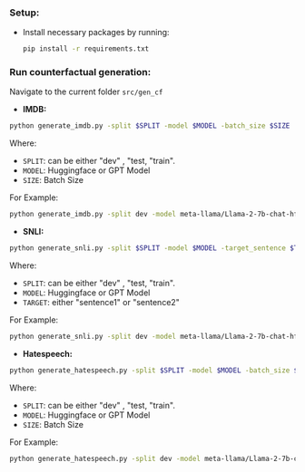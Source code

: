 ### Setup:
- Install necessary packages by running:
  ```bash
  pip install -r requirements.txt
  ```
### Run counterfactual generation:
Navigate to the current folder `src/gen_cf`
 - **IMDB:**
 ```bash
python generate_imdb.py -split $SPLIT -model $MODEL -batch_size $SIZE
```

 Where:
  - `SPLIT`: can be either "dev" , "test, "train".
  - `MODEL`: Huggingface or GPT Model
  - `SIZE`: Batch Size

  For Example:


  ```bash
  python generate_imdb.py -split dev -model meta-llama/Llama-2-7b-chat-hf -batch_size 100
  ```

  
 - **SNLI:**
```bash
python generate_snli.py -split $SPLIT -model $MODEL -target_sentence $TARGET
```
  Where:
  - `SPLIT`: can be either "dev" , "test, "train".
  - `MODEL`: Huggingface or GPT Model
  - `TARGET`: either "sentence1" or "sentence2"

  For Example:
 ```bash
python generate_snli.py -split dev -model meta-llama/Llama-2-7b-chat-hf -target_sentence sentence1
```

 - **Hatespeech:**
 ```bash
python generate_hatespeech.py -split $SPLIT -model $MODEL -batch_size $SIZE
```

 Where:
  - `SPLIT`: can be either "dev" , "test, "train".
  - `MODEL`: Huggingface or GPT Model
  - `SIZE`: Batch Size

  For Example:


  ```bash
  python generate_hatespeech.py -split dev -model meta-llama/Llama-2-7b-chat-hf -batch_size 100
  ```

